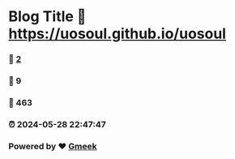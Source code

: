 # Blog Title :link: https://uosoul.github.io/uosoul 
### :page_facing_up: [2](https://uosoul.github.io/uosoul/tag.html) 
### :speech_balloon: 9 
### :hibiscus: 463 
### :alarm_clock: 2024-05-28 22:47:47 
### Powered by :heart: [Gmeek](https://github.com/Meekdai/Gmeek)
